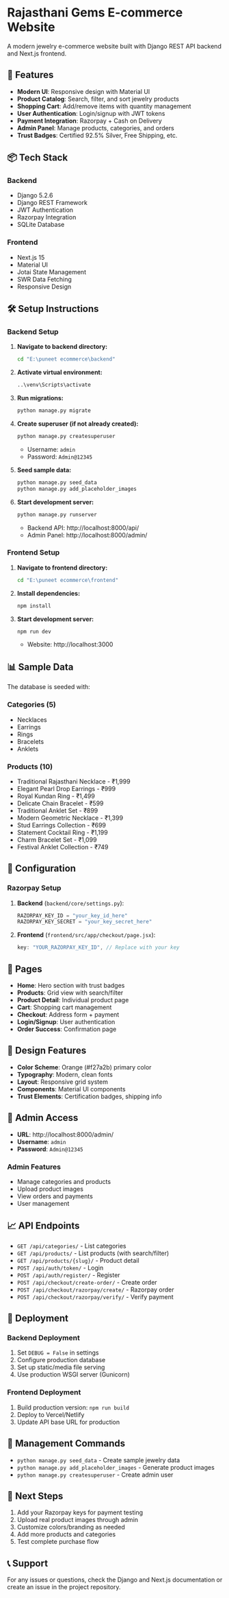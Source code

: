 # Rajasthani Gems E-commerce Website

A modern jewelry e-commerce website built with Django REST API backend and Next.js frontend.

## 🚀 Features

- **Modern UI**: Responsive design with Material UI
- **Product Catalog**: Search, filter, and sort jewelry products
- **Shopping Cart**: Add/remove items with quantity management
- **User Authentication**: Login/signup with JWT tokens
- **Payment Integration**: Razorpay + Cash on Delivery
- **Admin Panel**: Manage products, categories, and orders
- **Trust Badges**: Certified 92.5% Silver, Free Shipping, etc.

## 📦 Tech Stack

### Backend
- Django 5.2.6
- Django REST Framework
- JWT Authentication
- Razorpay Integration
- SQLite Database

### Frontend
- Next.js 15
- Material UI
- Jotai State Management
- SWR Data Fetching
- Responsive Design

## 🛠️ Setup Instructions

### Backend Setup

1. **Navigate to backend directory:**
   ```bash
   cd "E:\puneet ecommerce\backend"
   ```

2. **Activate virtual environment:**
   ```bash
   ..\venv\Scripts\activate
   ```

3. **Run migrations:**
   ```bash
   python manage.py migrate
   ```

4. **Create superuser (if not already created):**
   ```bash
   python manage.py createsuperuser
   ```
   - Username: `admin`
   - Password: `Admin@12345`

5. **Seed sample data:**
   ```bash
   python manage.py seed_data
   python manage.py add_placeholder_images
   ```

6. **Start development server:**
   ```bash
   python manage.py runserver
   ```
   - Backend API: http://localhost:8000/api/
   - Admin Panel: http://localhost:8000/admin/

### Frontend Setup

1. **Navigate to frontend directory:**
   ```bash
   cd "E:\puneet ecommerce\frontend"
   ```

2. **Install dependencies:**
   ```bash
   npm install
   ```

3. **Start development server:**
   ```bash
   npm run dev
   ```
   - Website: http://localhost:3000

## 📊 Sample Data

The database is seeded with:

### Categories (5)
- Necklaces
- Earrings  
- Rings
- Bracelets
- Anklets

### Products (10)
- Traditional Rajasthani Necklace - ₹1,999
- Elegant Pearl Drop Earrings - ₹999
- Royal Kundan Ring - ₹1,499
- Delicate Chain Bracelet - ₹599
- Traditional Anklet Set - ₹899
- Modern Geometric Necklace - ₹1,399
- Stud Earrings Collection - ₹699
- Statement Cocktail Ring - ₹1,199
- Charm Bracelet Set - ₹1,099
- Festival Anklet Collection - ₹749

## 🔧 Configuration

### Razorpay Setup

1. **Backend** (`backend/core/settings.py`):
   ```python
   RAZORPAY_KEY_ID = "your_key_id_here"
   RAZORPAY_KEY_SECRET = "your_key_secret_here"
   ```

2. **Frontend** (`frontend/src/app/checkout/page.jsx`):
   ```javascript
   key: "YOUR_RAZORPAY_KEY_ID", // Replace with your key
   ```

## 📱 Pages

- **Home**: Hero section with trust badges
- **Products**: Grid view with search/filter
- **Product Detail**: Individual product page
- **Cart**: Shopping cart management
- **Checkout**: Address form + payment
- **Login/Signup**: User authentication
- **Order Success**: Confirmation page

## 🎨 Design Features

- **Color Scheme**: Orange (#f27a2b) primary color
- **Typography**: Modern, clean fonts
- **Layout**: Responsive grid system
- **Components**: Material UI components
- **Trust Elements**: Certification badges, shipping info

## 🔐 Admin Access

- **URL**: http://localhost:8000/admin/
- **Username**: `admin`
- **Password**: `Admin@12345`

### Admin Features
- Manage categories and products
- Upload product images
- View orders and payments
- User management

## 📈 API Endpoints

- `GET /api/categories/` - List categories
- `GET /api/products/` - List products (with search/filter)
- `GET /api/products/{slug}/` - Product detail
- `POST /api/auth/token/` - Login
- `POST /api/auth/register/` - Register
- `POST /api/checkout/create-order/` - Create order
- `POST /api/checkout/razorpay/create/` - Razorpay order
- `POST /api/checkout/razorpay/verify/` - Verify payment

## 🚀 Deployment

### Backend Deployment
1. Set `DEBUG = False` in settings
2. Configure production database
3. Set up static/media file serving
4. Use production WSGI server (Gunicorn)

### Frontend Deployment
1. Build production version: `npm run build`
2. Deploy to Vercel/Netlify
3. Update API base URL for production

## 📝 Management Commands

- `python manage.py seed_data` - Create sample jewelry data
- `python manage.py add_placeholder_images` - Generate product images
- `python manage.py createsuperuser` - Create admin user

## 🎯 Next Steps

1. Add your Razorpay keys for payment testing
2. Upload real product images through admin
3. Customize colors/branding as needed
4. Add more products and categories
5. Test complete purchase flow

## 📞 Support

For any issues or questions, check the Django and Next.js documentation or create an issue in the project repository.

